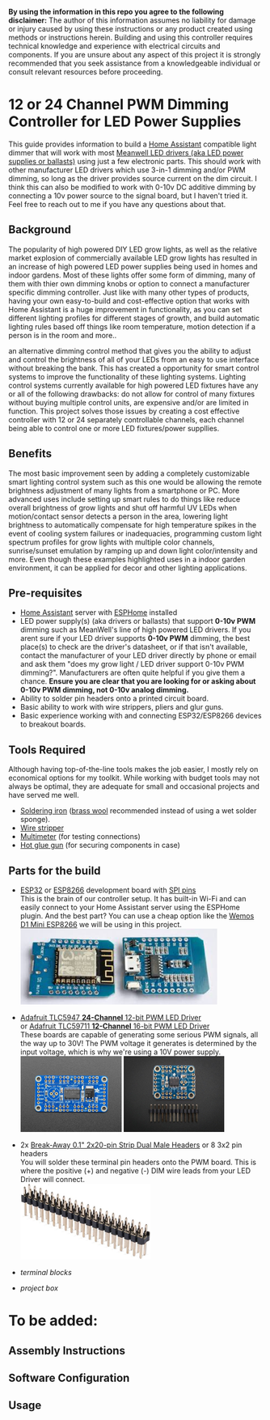 **By using the information in this repo you agree to the following disclaimer:** The author of this information assumes no liability for damage or injury caused by using these instructions or any product created using methods or instructions herein. Building and using this controller requires technical knowledge and experience with electrical circuits and components. If you are unsure about any aspect of this project it is strongly recommended that you seek assistance from a knowledgeable individual or consult relevant resources before proceeding.

# 12 or 24 Channel PWM Dimming Controller for LED Power Supplies

This guide provides information to build a <a href="https://www.home-assistant.io/">Home Assistant</a> compatible light dimmer that will work with most <a href="https://led.meanwell.com/productSeries.aspx">Meanwell LED drivers (aka LED power supplies or ballasts)</a> using just a few electronic parts.  This should work with other manufacturer LED drivers which use 3-in-1 dimming and/or PWM dimming, so long as the driver provides source current on the dim circuit.  I think this can also be modified to work with 0-10v DC additive dimming by connecting a 10v power source to the signal board, but I haven't tried it.  Feel free to reach out to me if you have any questions about that.

## Background
The popularity of high powered DIY LED grow lights, as well as the relative market explosion of commercially available LED grow lights has resulted in an increase of high powered LED power supplies being used in homes and indoor gardens.  Most of these lights offer some form of dimming, many of them with thier own dimming knobs or option to connect a manufacturer specific dimming controller.  Just like with many other types of products, having your own easy-to-build and cost-effective option  that works with Home Assistant is a huge improvement in functionality, as you can set different lighting profiles for different stages of growth, and build automatic lighting rules based off things like room temperature, motion detection if a person is in the room and more..    



an alternative dimming control method that gives you the ability to adjust and control the brightness of all of your LEDs from an easy to use interface without breaking the bank.  This has created a opportunity for smart control systems to improve the functionality of these lighting systems. Lighting control systems currently available for high powered LED fixtures have any or all of the following drawbacks: do not allow for control of many fixtures without buying multiple control units, are expensive and/or are limited in function.  This project solves those issues by creating a cost effective controller with 12 or 24 separately controllable channels, each channel being able to control one or more LED fixtures/power suppllies.  

## Benefits
The most basic improvement seen by adding a completely customizable smart lighting control system such as this one would be allowing the remote brightness adjustment of many lights from a smartphone or PC.  More advanced uses include setting up smart rules to do things like reduce overall brightness of grow lights and shut off harmful UV LEDs when motion/contact sensor detects a person in the area, lowering light brightness to automatically compensate for high temperature spikes in the event of cooling system failures or inadequacies,  programming custom light spectrum profiles for grow lights with multiple color channels, sunrise/sunset emulation by ramping up and down light color/intensity and more.  Even though these examples highlighted uses in a indoor garden environment, it can be applied for decor and other lighting applications.

## Pre-requisites
- [Home Assistant](https://www.home-assistant.io/) server with [ESPHome](https://esphome.io/) installed
- LED power supply(s) (aka drivers or ballasts) that support **0-10v PWM** dimming such as MeanWell's line of high powered LED drivers.  If you arent sure if your LED driver supports **0-10v PWM** dimming, the best place(s) to check are the driver's datasheet, or if that isn't available, contact the manufacturer of your LED driver directly by phone or email and ask them "does my grow light / LED driver support 0-10v PWM dimming?".  Manufacturers are often quite helpful if you give them a chance.   **Ensure you are clear that you are looking for or asking about 0-10v PWM dimming, not 0-10v analog dimming.**  
- Ability to solder pin headers onto a printed circuit board.  
- Basic ability to work with wire strippers, pliers and glur guns.  
- Basic experience working with and connecting ESP32/ESP8266 devices to breakout boards.  

## Tools Required
Although having top-of-the-line tools makes the job easier, I mostly rely on economical options for my toolkit. While working with budget tools may not always be optimal, they are adequate for small and occasional projects and have served me well.  
- [Soldering iron](https://www.amazon.ca/s?k=Soldering+iron) ([brass wool](https://www.amazon.ca/s?k=brass+wool+soldering) recommended instead of using a wet solder sponge).  
- [Wire stripper](https://www.amazon.ca/s?k=wire+stripper)  
- [Multimeter](https://www.amazon.ca/s?k=Multimeter&rh=n%3A3006902011%2Cp_36%3A12035760011&dc&ds=v1%3AVJ07OZbfZbPTVCeOY0%2FOTVw2%2FDdTF6NoXoZ9MvBP20c&qid=1675112740&rnid=12035759011&ref=sr_nr_p_36_1) (for testing connections)  
- [Hot glue gun](https://www.amazon.ca/s?k=Hot+glue+gun) (for securing components in case)  

## Parts for the build
- [ESP32](https://www.google.com/search?q=ESP32+development+boards) or [ESP8266](https://www.google.com/search?q=ESP8266+development+boards) development board with [SPI pins](https://www.google.com/search?q=spi+pins)    
This is the brain of our controller setup. It has built-in Wi-Fi and can easily connect to your Home Assistant server using the ESPHome plugin. And the best part? You can use a cheap option like the [Wemos D1 Mini ESP8266](https://www.google.com/search?q=wemos+mini+d1) we will be using in this project.  
    <img src="/images/esp8266%20wemos%20d1%20mini.jpg" height="150">  

- [Adafruit TLC5947 **24-Channel** 12-bit PWM LED Driver](https://www.adafruit.com/product/1429)  
or [Adafruit TLC59711 **12-Channel** 16-bit PWM LED Driver](https://www.adafruit.com/product/3995)   
These boards are capable of generating some serious PWM signals, all the way up to 30V! The PWM voltage it generates is determined by the input voltage, which is why we're using a 10V power supply.  
    <img src="/images/Adafruit%2024%20channel%20PWM%20LED%20driver.jpg" height="150"> <img src="/images/Adafruit%2012%20channel%20PWM%20LED%20driver.jpg" height="150">  

- 2x [Break-Away 0.1" 2x20-pin Strip Dual Male Headers](https://www.google.com/search?q=Break-Away+0.1%22+2x20-pin+Strip+Dual+Male+Header) or 8 3x2 pin headers  
You will solder these terminal pin headers onto the PWM board. This is where the positive (+) and negative (-) DIM wire leads from your LED Driver will connect.  
    <img src="/images/Break-Away%200.1-inch%202x20-pin%20Strip%20Dual%20Male%20Header.jpg" height="150">  
    
- _terminal blocks_
- _project box_

# To be added:
## Assembly Instructions
## Software Configuration
## Usage
